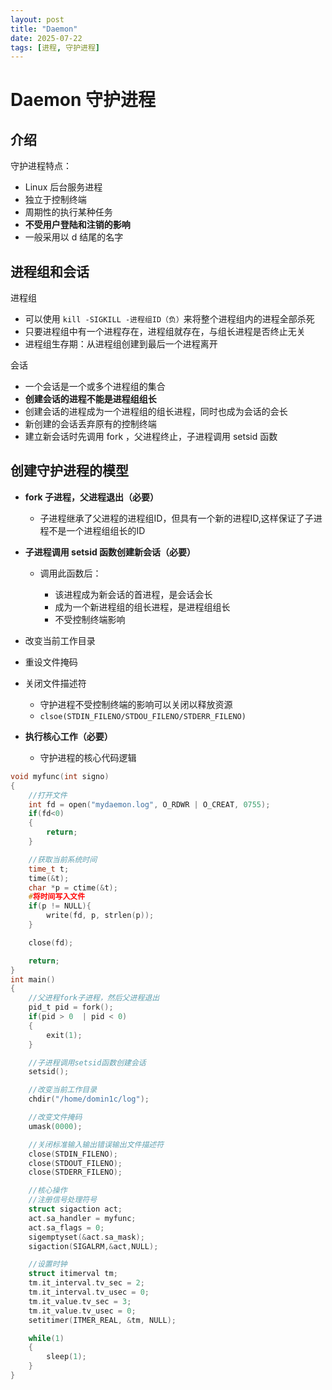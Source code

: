 ```yaml
---
layout: post
title: "Daemon"
date: 2025-07-22
tags: [进程, 守护进程]
---
```


# Daemon 守护进程

## 介绍

守护进程特点：

- Linux 后台服务进程
- 独立于控制终端
- 周期性的执行某种任务
- **不受用户登陆和注销的影响**
- 一般采用以 d 结尾的名字

## 进程组和会话

进程组

- 可以使用 `kill -SIGKILL -进程组ID（负）`来将整个进程组内的进程全部杀死
- 只要进程组中有一个进程存在，进程组就存在，与组长进程是否终止无关
- 进程组生存期：从进程组创建到最后一个进程离开

会话

- 一个会话是一个或多个进程组的集合
- **创建会话的进程不能是进程组组长**
- 创建会话的进程成为一个进程组的组长进程，同时也成为会话的会长
- 新创建的会话丢弃原有的控制终端
- 建立新会话时先调用 fork ，父进程终止，子进程调用 setsid 函数

## 创建守护进程的模型

- **fork 子进程，父进程退出（必要）**

  - 子进程继承了父进程的进程组ID，但具有一个新的进程ID,这样保证了子进程不是一个进程组组长的ID
- **子进程调用 setsid 函数创建新会话（必要）**

  - 调用此函数后：
  
    - 该进程成为新会话的首进程，是会话会长
    - 成为一个新进程组的组长进程，是进程组组长
    - 不受控制终端影响
- 改变当前工作目录
- 重设文件掩码
- 关闭文件描述符

  - 守护进程不受控制终端的影响可以关闭以释放资源
  - `clsoe(STDIN_FILENO/STDOU_FILENO/STDERR_FILENO)`
- **执行核心工作（必要）**

  - 守护进程的核心代码逻辑

```c
void myfunc(int signo)
{
    //打开文件
    int fd = open("mydaemon.log", O_RDWR | O_CREAT, 0755);
    if(fd<0)
    {
        return;
    }

    //获取当前系统时间
    time_t t;
    time(&t);
    char *p = ctime(&t);
    #将时间写入文件
    if(p != NULL){
        write(fd, p, strlen(p));
    }

    close(fd);

    return;
}
int main()
{
    //父进程fork子进程，然后父进程退出
    pid_t pid = fork();
    if(pid > 0  | pid < 0)
    {
        exit(1);
    }

    //子进程调用setsid函数创建会话
    setsid();

    //改变当前工作目录
    chdir("/home/domin1c/log");

    //改变文件掩码
    umask(0000);

    //关闭标准输入输出错误输出文件描述符
    close(STDIN_FILENO);
    close(STDOUT_FILENO);
    close(STDERR_FILENO);

    //核心操作
    //注册信号处理符号
    struct sigaction act;
    act.sa_handler = myfunc;
    act.sa_flags = 0;
    sigemptyset(&act.sa_mask);
    sigaction(SIGALRM,&act,NULL);

    //设置时钟
    struct itimerval tm;
    tm.it_interval.tv_sec = 2;
    tm.it_interval.tv_usec = 0;
    tm.it_value.tv_sec = 3;
    tm.it_value.tv_usec = 0;
    setitimer(ITMER_REAL, &tm, NULL);

    while(1)
    {
        sleep(1);
    }
}
```
